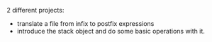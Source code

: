 2 different projects: 
  - translate a file from infix to postfix expressions
  - introduce the stack object and do some basic operations with it. 
